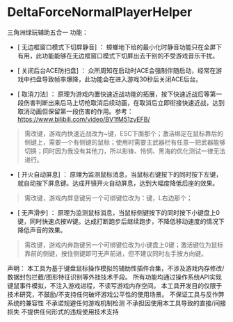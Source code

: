 # DeltaForceNormalPlayerHelper
三角洲绿玩辅助五合一
功能：

- [ 无边框窗口模式下切屏静音] ：
蟑螂地下给的最小化时静音功能只在全屏下有用，此功能能够在无边框窗口模式下切屏出去干别的不受游戏音乐干扰。

- [ 关闭后台ACE防扫盘] ：
众所周知在启动时ACE会强制伴随启动，经常在游戏中扫盘导致帧率爆降，此功能会在进入游戏30秒后关闭ACE后台。

- [ 取消刀法] ：
原理为游戏内置快速近战功能的拓展，按下快速近战后等第一段伤害判断出来后马上切枪取消后续动画，在取消后立即衔接快速近战，达到取消动画但保留第一段伤害的作用。参考：https://www.bilibili.com/video/BV1fM51zyEFB/
> 需改键，游戏内快速近战改为~键，ESC下面那个；激活绑定在鼠标靠后的侧键上，需要一个有侧键的鼠标；使用时需要主武器栏有任意一把武器能够切换；同时因为我没有其他刀，所以影锋、怜悯、黑海的优化测试一律无法进行。

- [ 开火自动屏息] ：
原理为监测鼠标消息，当鼠标右键按下的同时按下左键，就自动按下屏息键。达成开镜开火自动屏息，达到大幅度降低后座的效果。
> 需改键，游戏内屏息键另一个可绑键位改为：键，L右边那个；

- [ 无声滑步] ：
原理为监测鼠标消息，当鼠标侧键按下的同时按下小键盘上0键，同时快速点按W键。达成打断跑步后继续跑步，不降低移动速度的情况下降低声音的效果。
> 需改键，游戏内奔跑键另一个可绑键位改为小键盘上0键；激活键位为鼠标靠前的侧键，按住侧键即可无声前进，但不建议同时左手按方向键。

声明：
本工具为基于键盘鼠标操作模拟的辅助性插件合集，不涉及游戏内存修改/数据封包拦截/图形特征识别等外挂技术手段。
所有功能均通过操作系统API实现键鼠事件模拟，不注入游戏进程，不读写游戏内存空间。
本工具开发目的仅限于技术研究，不鼓励/不支持任何破坏游戏公平性的使用场景。
不保证工具与反作弊系统的兼容性
不承诺规避任何游戏机制检测
不承担因使用本工具导致的直接/间接损失
不提供任何形式的违规使用技术支持
